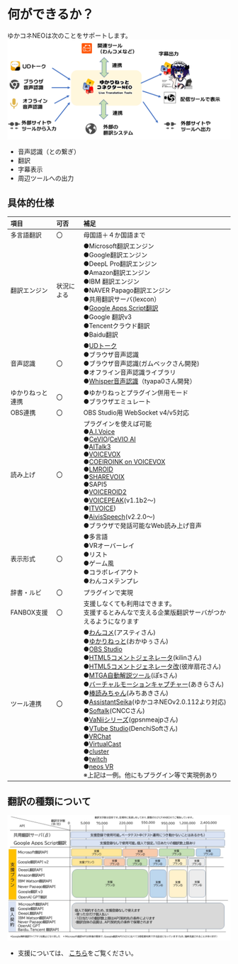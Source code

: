 # 何ができるか？

ゆかコネNEOは次のことをサポートします。
![Image title](images/totalmap.png)

* 音声認識（との繋ぎ）
* 翻訳
* 字幕表示
* 周辺ツールへの出力

## 具体的仕様

|項目|可否|補足|
|:--|:---|:---|
|多言語翻訳|〇|母国語＋４か国語まで|
|翻訳エンジン|状況による|●Microsoft翻訳エンジン<br>●Google翻訳エンジン<br>●DeepL Pro翻訳エンジン<br>●Amazon翻訳エンジン<br>●IBM 翻訳エンジン<br>●NAVER Papago翻訳エンジン<br>●共用翻訳サーバ(lexcon）<br>●[Google Apps Script翻訳](startup/startup_gas.md)<br>●Google 翻訳v3<br>●Tencentクラウド翻訳<br>●Baidu翻訳|
|音声認識|〇| ●[UDトーク](https://udtalk.jp/)<br>●ブラウザ音声認識<br>●ブラウザ音声認識(ガムベックさん開発)<br>●オフライン音声認識ライブラリ<br>●[Whisper音声認識](https://github.com/tyapa0/YukariWhisper)（tyapa0さん開発）|
|ゆかりねっと連携|〇|●ゆかりねっとプラグイン併用モード<br>●ブラウザエミュレート|
|OBS連携|〇| OBS Studio用 WebSocket v4/v5対応|
|読み上げ|〇|プラグインを使えば可能<br>●[A.I.Voice](https://aivoice.jp/)<br>●[CeVIO](https://cevio.jp/)/[CeVIO AI](https://cevio.jp/products_cevio_ai/)<br>●[AITalk3](https://www.ai-j.jp/consumer/kantan3/)<br>●[VOICEVOX](https://voicevox.hiroshiba.jp/)<br>●[COEIROINK on VOICEVOX](https://coeiroink.com/)<br>●[LMROID](https://lmroidsoftware.wixsite.com/nhoshio)<br>●[SHAREVOIX](https://www.sharevox.app/)<br>●SAPI5<br>●[VOICEROID2](https://www.ah-soft.net/shopbrand/ct92/)  <br>●[VOICEPEAK](https://www.ah-soft.com/voice/6nare/)(v1.1b2～)<br>●[ITVOICE](https://booth.pm/ja/items/4374126))<br>●[AivisSpeech](https://aivis-project.com/)(v2.2.0～)<br>●ブラウザで発話可能なWeb読み上げ音声|
|表示形式|〇|●多言語<br>●VRオーバーレイ<br>●リスト<br>●ゲーム風<br>●コラボレイアウト<br>●わんコメテンプレ|
|辞書・ルビ|〇|プラグインで実現|
|FANBOX支援|〇|支援しなくても利用はできます。<br>支援するとみんなで支える企業版翻訳サーバがつかえるようになります|
|ツール連携|〇|●[わんコメ](https://onecomme.com/)(アスティさん)<br>●[ゆかりねっと](http://www.okayulu.moe/)(おかゆぅさん)<br>●[OBS Studio](https://obsproject.com/ja/download)<br>●[HTML5コメントジェネレータ](https://seesaawiki.jp/fcg/)(kilinさん)<br>●[HTML5コメントジェネレータ改](http://twinstraycat.kagome-kagome.com/commegene/commentgenerator_kai)(彼岸扇花さん)<br>●[MTGA自動解説ツール](https://github.com/poslogithub/binary-dist/tree/main/mtga-commentary-automation)(ぽsさん)<br>●[バーチャルモーションキャプチャー](https://vmc.info/)(あきらさん)<br>●[棒読みちゃん](https://chi.usamimi.info/Program/Application/BouyomiChan/)(みちあきさん)<br>●[AssistantSeika](https://hgotoh.jp/wiki/doku.php/documents/voiceroid/assistantseika/assistantseika-001a)(ゆかコネNEOv2.0.112より対応)<br>●[Softalk](https://www.vector.co.jp/soft/winnt/art/se412443.html)(CNCCさん)<br>●[VaNiiシリーズ](https://sabowl.sakura.ne.jp/gpsnmeajp/)(gpsnmeajpさん)<br>●[VTube Studio](https://denchisoft.com/)(DenchiSoftさん)<br>●[VRChat](https://hello.vrchat.com/)<br>●[VirtualCast](https://virtualcast.jp/)<br>●[cluster](https://cluster.mu/)<br>●[twitch](https://www.twitch.tv/)<br>●[neos VR](https://neos.com/)<br>※上記は一例。他にもプラグイン等で実現例あり|

## 翻訳の種類について

![翻訳リスト](./support/images/support_countermap.jpg)

* 支援については、 [こちら](support/support_summary.md)をご覧ください。
